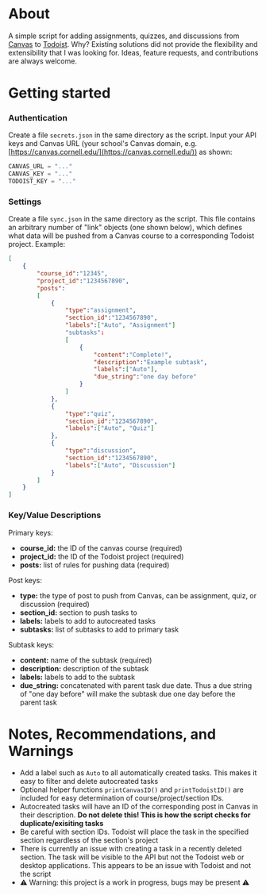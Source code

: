 # About

A simple script for adding assignments, quizzes, and discussions from [Canvas](https://www.instructure.com/canvas?domain=canvas/) to [Todoist](https://todoist.com/). Why? Existing solutions did not provide the flexibility and extensibility that I was looking for. Ideas, feature requests, and contributions are always welcome.

# Getting started

### Authentication

Create a file `secrets.json` in the same directory as the script. Input your API keys and Canvas URL (your school's Canvas domain, e.g. [https://canvas.cornell.edu/](https://canvas.cornell.edu/)) as shown:

```py
CANVAS_URL = "..."
CANVAS_KEY = "..."
TODOIST_KEY = "..."
```
### Settings

Create a file `sync.json` in the same directory as the script. This file contains an arbitrary number of "link" objects (one shown below), which defines what data will be pushed from a Canvas course to a corresponding Todoist project. Example:

```json
[
    {
        "course_id":"12345",
        "project_id":"1234567890",
        "posts":
        [
            {
                "type":"assignment",
                "section_id":"1234567890",
                "labels":["Auto", "Assignment"]
                "subtasks":
                [
                    {
                        "content":"Complete!",
                        "description":"Example subtask",
                        "labels":["Auto"],
                        "due_string":"one day before"
                    }
                ]
            },
            {
                "type":"quiz",
                "section_id":"1234567890",
                "labels":["Auto", "Quiz"]
            },
            {
                "type":"discussion",
                "section_id":"1234567890",
                "labels":["Auto", "Discussion"]
            }
        ]
    }
]
```
### Key/Value Descriptions

Primary keys:

- **course_id:**  the ID of the canvas course (required)
- **project_id:** the ID of the Todoist project (required)
- **posts:**      list of rules for pushing data (required)

Post keys:
- **type:**       the type of post to push from Canvas, can be assignment, quiz, or discussion (required)
- **section_id:** section to push tasks to
- **labels:**     labels to add to autocreated tasks
- **subtasks:**   list of subtasks to add to primary task

Subtask keys:
- **content:**      name of the subtask (required)
- **description:**  description of the subtask
- **labels:**       labels to add to the subtask
- **due_string:**   concatenated with parent task due date. Thus a due string of "one day before" will make the subtask due one day before the parent task

# Notes, Recommendations, and Warnings
- Add a label such as `Auto` to all automatically created tasks. This makes it easy to filter and delete autocreated tasks
- Optional helper functions `printCanvasID()` and `printTodoistID()` are included for easy determination of course/project/section IDs. 
- Autocreated tasks will have an ID of the corresponding post in Canvas in their description. **Do not delete this! This is how the script checks for duplicate/exisiting tasks**
- Be careful with section IDs. Todoist will place the task in the specified section regardless of the section's project
- There is currently an issue with creating a task in a recently deleted section. The task will be visible to the API but not the Todoist web or desktop applications. This appears to be an issue with Todoist and not the script
- ⚠️ Warning: this project is a work in progress, bugs may be present ⚠️
